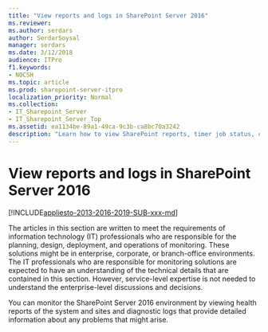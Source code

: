 ```yaml
---
title: "View reports and logs in SharePoint Server 2016"
ms.reviewer: 
ms.author: serdars
author: SerdarSoysal
manager: serdars
ms.date: 3/12/2018
audience: ITPro
f1.keywords:
- NOCSH
ms.topic: article
ms.prod: sharepoint-server-itpro
localization_priority: Normal
ms.collection:
- IT_Sharepoint_Server
- IT_Sharepoint_Server_Top
ms.assetid: ea1134be-89a1-49ca-9c3b-ca8bc70a3242
description: "Learn how to view SharePoint reports, timer job status, cache performance, and the SharePoint logging database."
---
```


# View reports and logs in SharePoint Server 2016

[!INCLUDE[appliesto-2013-2016-2019-SUB-xxx-md](../includes/appliesto-2013-2016-2019-SUB-xxx-md.md)]
  
The articles in this section are written to meet the requirements of information technology (IT) professionals who are responsible for the planning, design, deployment, and operations of monitoring. These solutions might be in enterprise, corporate, or branch-office environments. The IT professionals who are responsible for monitoring solutions are expected to have an understanding of the technical details that are contained in this section. However, service-level expertise is not needed to understand the enterprise-level discussions and decisions.
  
You can monitor the SharePoint Server 2016 environment by viewing health reports of the system and sites and diagnostic logs that provide detailed information about any problems that might arise.
  

